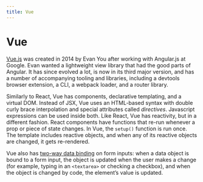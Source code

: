 ```yaml
---
title: Vue
---
```


# Vue 

[Vue.js](https://v3.vuejs.org/guide/introduction.html) was created in 2014 by Evan You after working with Angular.js at Google. Evan wanted a lightweight view library that had the good parts of Angular. It has since evolved a lot, is now in its third major version, and has a number of accompanying tooling and libraries, including a devtools browser extension, a CLI, a webpack loader, and a router library. 

Similarly to React, Vue has components, declarative templating, and a virtual DOM. Instead of JSX, Vue uses an HTML-based syntax with double curly brace interpolation and special attributes called *directives*. Javascript expressions can be used inside both. Like React, Vue has reactivity, but in a different fashion. React components have functions that re-run whenever a prop or piece of state changes. In Vue, the `setup()` function is run once. The template includes reactive objects, and when any of its reactive objects are changed, it gets re-rendered. 

Vue also has [two-way data binding](https://v3.vuejs.org/guide/forms.html#basic-usage) on form inputs: when a data object is bound to a form input, the object is updated when the user makes a change (for example, typing in an `<textarea>` or checking a checkbox), and when the object is changed by code, the element’s value is updated.

